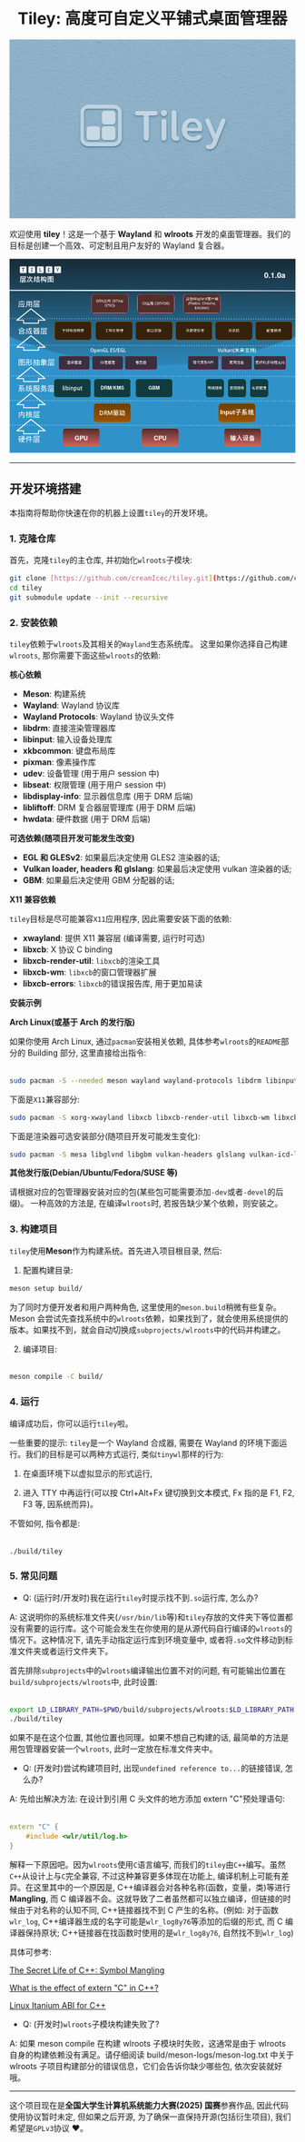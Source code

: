 <center>

# Tiley: 高度可自定义平铺式桌面管理器

</center>

![Tiley Theme](./assets/tiley_wallpaper.png)

欢迎使用 **tiley**！这是一个基于 **Wayland** 和 **wlroots** 开发的桌面管理器。我们的目标是创建一个高效、可定制且用户友好的 Wayland 复合器。

![Tiley Architecture](./assets/tiley-architecture.png)

---

## 开发环境搭建

本指南将帮助你快速在你的机器上设置`tiley`的开发环境。

### 1. 克隆仓库

首先，克隆`tiley`的主仓库, 并初始化`wlroots`子模块:

```bash
git clone [https://github.com/creamIcec/tiley.git](https://github.com/creamIcec/tiley.git)
cd tiley
git submodule update --init --recursive
```

### 2. 安装依赖

`tiley`依赖于`wlroots`及其相关的`Wayland`生态系统库。
这里如果你选择自己构建`wlroots`, 那你需要下面这些`wlroots`的依赖:

**核心依赖**

- **Meson**: 构建系统
- **Wayland**: Wayland 协议库
- **Wayland Protocols**: Wayland 协议头文件
- **libdrm**: 直接渲染管理器库
- **libinput**: 输入设备处理库
- **xkbcommon**: 键盘布局库
- **pixman**: 像素操作库
- **udev**: 设备管理 (用于用户 session 中)
- **libseat**: 权限管理 (用于用户 session 中)
- **libdisplay-info**: 显示器信息库 (用于 DRM 后端)
- **libliftoff**: DRM 复合器层管理库 (用于 DRM 后端)
- **hwdata**: 硬件数据 (用于 DRM 后端)

**可选依赖(随项目开发可能发生改变)**

- **EGL 和 GLESv2**: 如果最后决定使用 GLES2 渲染器的话;
- **Vulkan loader, headers 和 glslang**: 如果最后决定使用 vulkan 渲染器的话;
- **GBM**: 如果最后决定使用 GBM 分配器的话;

**X11 兼容依赖**

`tiley`目标是尽可能兼容`X11`应用程序, 因此需要安装下面的依赖:

- **xwayland**: 提供 X11 兼容层 (编译需要, 运行时可选)
- **libxcb**: X 协议 C binding
- **libxcb-render-util**: `libxcb`的渲染工具
- **libxcb-wm**: `libxcb`的窗口管理器扩展
- **libxcb-errors**: `libxcb`的错误报告库, 用于更加易读

**安装示例**

**Arch Linux(或基于 Arch 的发行版)**

如果你使用 Arch Linux, 通过`pacman`安装相关依赖, 具体参考`wlroots`的`README`部分的 Building 部分, 这里直接给出指令:

```bash

sudo pacman -S --needed meson wayland wayland-protocols libdrm libinput libxkbcommon pixman systemd libseat hwdata libdisplay-info libliftoff

```

下面是`X11`兼容部分:

```bash
sudo pacman -S xorg-xwayland libxcb libxcb-render-util libxcb-wm libxcb-errors
```

下面是渲染器可选安装部分(随项目开发可能发生变化):

```bash
sudo pacman -S mesa libglvnd libgbm vulkan-headers glslang vulkan-icd-loader
```

**其他发行版(Debian/Ubuntu/Fedora/SUSE 等)**

请根据对应的包管理器安装对应的包(某些包可能需要添加`-dev`或者`-devel`的后缀)。
一种高效的方法是, 在编译`wlroots`时, 若报告缺少某个依赖，则安装之。

### 3. 构建项目

`tiley`使用**Meson**作为构建系统。首先进入项目根目录, 然后:

1. 配置构建目录:

```bash
meson setup build/
```

为了同时方便开发者和用户两种角色, 这里使用的`meson.build`稍微有些复杂。Meson 会尝试先查找系统中的`wlroots`依赖，如果找到了，就会使用系统提供的版本。如果找不到，就会自动切换成`subprojects/wlroots`中的代码并构建之。

2. 编译项目:

```bash

meson compile -C build/

```

### 4. 运行

编译成功后，你可以运行`tiley`啦。

一些重要的提示: `tiley`是一个 Wayland 合成器, 需要在 Wayland 的环境下面运行。我们的目标是可以两种方式运行, 类似`tinywl`那样的行为:

1. 在桌面环境下以虚拟显示的形式运行,

2. 进入 TTY 中再运行(可以按 Ctrl+Alt+Fx 键切换到文本模式, Fx 指的是 F1, F2, F3 等, 因系统而异)。

不管如何, 指令都是:

```bash

./build/tiley

```

### 5. 常见问题

- Q: (运行时/开发时)我在运行`tiley`时提示找不到`.so`运行库, 怎么办?

A: 这说明你的系统标准文件夹(`/usr/bin/lib`等)和`tiley`存放的文件夹下等位置都没有需要的运行库。这个可能会发生在你使用的是从源代码自行编译的`wlroots`的情况下。这种情况下, 请先手动指定运行库到环境变量中, 或者将`.so`文件移动到标准文件夹或者运行文件夹下。

首先排除`subprojects`中的`wlroots`编译输出位置不对的问题, 有可能输出位置在`build/subprojects/wlroots`中, 此时设置:

```bash

export LD_LIBRARY_PATH=$PWD/build/subprojects/wlroots:$LD_LIBRARY_PATH
./build/tiley

```

如果不是在这个位置, 其他位置也同理。如果不想自己构建的话, 最简单的方法是用包管理器安装一个`wlroots`, 此时一定放在标准文件夹中。

- Q: (开发时)尝试构建项目时, 出现`undefined reference to...`的链接错误, 怎么办?

A: 先给出解决方法: 在设计到引用 C 头文件的地方添加 extern "C"预处理语句:

```C++

extern "C" {
    #include <wlr/util/log.h>
}

```

解释一下原因吧。因为`wlroots`使用`C`语言编写, 而我们的`tiley`由`C++`编写。虽然`C++`从设计上与`C`完全兼容, 不过这种兼容更多体现在功能上, 编译机制上可能有差异。在这里其中的一个原因是, C++编译器会对各种名称(函数，变量，类)等进行**Mangling**, 而 C 编译器不会。这就导致了二者虽然都可以独立编译，但链接的时候由于对名称的认知不同, C++链接器找不到 C 产生的名称。(例如: 对于函数`wlr_log`, C++编译器生成的名字可能是`wlr_log8y76`等添加的后缀的形式, 而 C 编译器保持原状; C++链接器在找函数时使用的是`wlr_log8y76`, 自然找不到`wlr_log`)

具体可参考:

[The Secret Life of C++: Symbol Mangling](https://web.mit.edu/tibbetts/Public/inside-c/www/mangling.html)

[What is the effect of extern "C" in C++?](https://stackoverflow.com/questions/1041866/what-is-the-effect-of-extern-c-in-c)

[Linux Itanium ABI for C++](https://itanium-cxx-abi.github.io/cxx-abi/abi.html#mangling)

- Q: (开发时)`wlroots`子模块构建失败了?

A: 如果 meson compile 在构建 wlroots 子模块时失败，这通常是由于 wlroots 自身的构建依赖没有满足。请仔细阅读 build/meson-logs/meson-log.txt 中关于 wlroots 子项目构建部分的错误信息，它们会告诉你缺少哪些包, 依次安装就好哦。

---

这个项目现在是**全国大学生计算机系统能力大赛(2025) 国赛**参赛作品, 因此代码使用协议暂时未定, 但如果之后开源, 为了确保一直保持开源(包括衍生项目), 我们希望是`GPLv3`协议 ❤️。

